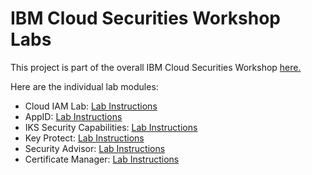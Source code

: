 # IBM Cloud Securities Workshop Labs

This project is part of the overall IBM Cloud Securities Workshop [here.](https://github.ibm.com/moh-workshop/moh-workshop)

Here are the individual lab modules:

* Cloud IAM Lab: [Lab Instructions](./CloudIAM/README.md)
* AppID: [Lab Instructions](./AppID/README.md)
* IKS Security Capabilities: [Lab Instructions](./IKSSecurityCapabilities/README.md)
* Key Protect: [Lab Instructions](./KeyProtect/README.md)
* Security Advisor: [Lab Instructions](./SecurityAdvisor/README.md)
* Certificate Manager: [Lab Instructions](./CertificateManager/README.md)


